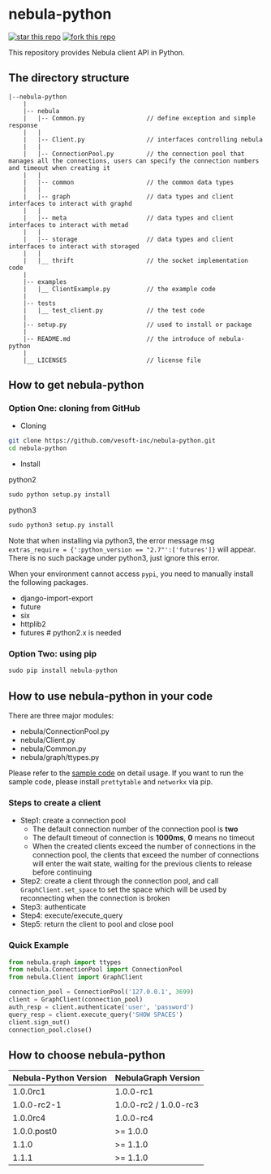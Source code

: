 # nebula-python

[![star this repo](http://githubbadges.com/star.svg?user=vesoft-inc&repo=nebula-python&style=default)](https://github.com/vesoft-inc/nebula-python)
[![fork this repo](http://githubbadges.com/fork.svg?user=vesoft-inc&repo=nebula-python&style=default)](https://github.com/vesoft-inc/nebula-python/fork)

This repository provides Nebula client API in Python.

## The directory structure

```text
|--nebula-python
    |
    |-- nebula
    |   |-- Common.py                 // define exception and simple response
    |   |
    |   |-- Client.py                 // interfaces controlling nebula
    |   |
    |   |-- ConnectionPool.py         // the connection pool that manages all the connections, users can specify the connection numbers and timeout when creating it
    |   |
    |   |-- common                    // the common data types
    |   |
    |   |-- graph                     // data types and client interfaces to interact with graphd
    |   |
    |   |-- meta                      // data types and client interfaces to interact with metad
    |   |
    |   |-- storage                   // data types and client interfaces to interact with storaged
    |   |
    |   |__ thrift                    // the socket implementation code
    |
    |-- examples
    |   |__ ClientExample.py          // the example code
    |
    |-- tests
    |   |__ test_client.py            // the test code
    |
    |-- setup.py                      // used to install or package
    |
    |-- README.md                     // the introduce of nebula-python
    |
    |__ LICENSES                      // license file
```

## How to get nebula-python

### Option One: cloning from GitHub

- Cloning

```bash
git clone https://github.com/vesoft-inc/nebula-python.git
cd nebula-python
```

- Install

python2

```python
sudo python setup.py install
```

python3

```python
sudo python3 setup.py install
```

Note that when installing via python3, the error message msg `extras_require = {':python_version == "2.7"':['futures']}` will appear. There is no such package under python3, just ignore this error.

When your environment cannot access `pypi`, you need to manually install the following packages.

- django-import-export
- future
- six
- httplib2
- futures   # python2.x is needed

### Option Two: using pip

```python
sudo pip install nebula-python
```

## How to use nebula-python in your code

There are three major modules:

- nebula/ConnectionPool.py
- nebula/Client.py
- nebula/Common.py
- nebula/graph/ttypes.py

Please refer to the [sample code](examples/ClientExample.py) on detail usage.
If you want to run the sample code, please install `prettytable` and `networkx` via pip.

### Steps to create a client
  - Step1: create a connection pool
    - The default connection number of the connection pool is **two**
    - The default timeout of connection is **1000ms**, **0** means no timeout
    - When the created clients exceed the number of connections in the connection pool, the clients that exceed the number of connections will enter the wait state, waiting for the previous clients to release before continuing
  - Step2:  create a client through the connection pool, and call `GraphClient.set_space` to set the space which will be used by reconnecting when the connection is broken
  - Step3: authenticate
  - Step4: execute/execute\_query
  - Step5: return the client to pool and close pool

### Quick Example
```python
from nebula.graph import ttypes
from nebula.ConnectionPool import ConnectionPool
from nebula.Client import GraphClient

connection_pool = ConnectionPool('127.0.0.1', 3699)
client = GraphClient(connection_pool)
auth_resp = client.authenticate('user', 'password')
query_resp = client.execute_query('SHOW SPACES')
client.sign_out()
connection_pool.close()
```

## How to choose nebula-python

| Nebula-Python Version | NebulaGraph Version |
|---|---|
| 1.0.0rc1  | 1.0.0-rc1 |
| 1.0.0-rc2-1 | 1.0.0-rc2 / 1.0.0-rc3 |
| 1.0.0rc4 | 1.0.0-rc4 |
| 1.0.0.post0 | \>= 1.0.0 |
| 1.1.0 | \>= 1.1.0 |
| 1.1.1 | \>= 1.1.0 |
